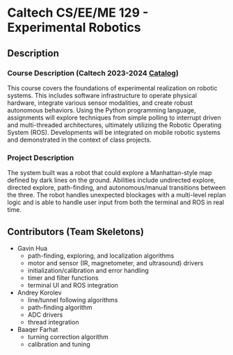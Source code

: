 # Caltech CS/EE/ME 129 - Experimental Robotics

## Description

### Course Description (Caltech 2023-2024 [Catalog](https://www.cms.caltech.edu/academics/courses/mecsee-129))

This course covers the foundations of experimental realization on robotic systems.
This includes software infrastructure to operate physical hardware, integrate
various sensor modalities, and create robust autonomous behaviors.
Using the Python programming language, assignments will explore techniques from
simple polling to interrupt driven and multi-threaded architectures, ultimately
utilizing the Robotic Operating System (ROS). Developments will be integrated on
mobile robotic systems and demonstrated in the context of class projects.

### Project Description

The system built was a robot that could explore a Manhattan-style map defined by dark lines on
the ground. Abilities include undirected explore, directed explore, path-finding,
and autonomous/manual transitions between the three. The robot handles unexpected
blockages with a multi-level replan logic and is able to handle user input from both
the terminal and ROS in real time.

## Contributors (Team Skeletons)

- Gavin Hua
  - path-finding, exploring, and localization algorithms
  - motor and sensor (IR, magnetometer, and ultrasound) drivers
  - initialization/calibration and error handling
  - timer and filter functions
  - terminal UI and ROS integration
- Andrey Korolev
  - line/tunnel following algorithms
  - path-finding algorithm
  - ADC drivers
  - thread integration
- Baaqer Farhat
  - turning correction algorithm
  - calibration and tuning
